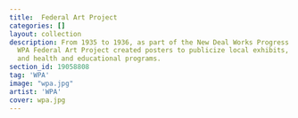```yaml
---
title:  Federal Art Project
categories: []
layout: collection
description: From 1935 to 1936, as part of the New Deal Works Progress Administration, the
  WPA Federal Art Project created posters to publicize local exhibits, theater productions
  and health and educational programs.
section_id: 19058808
tag: 'WPA'
image: "wpa.jpg"
artist: 'WPA'
cover: wpa.jpg
---
```

